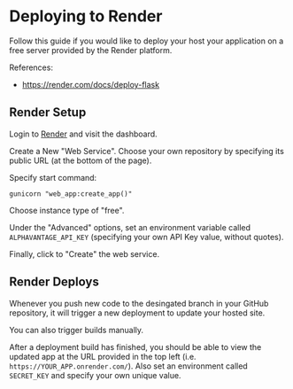 # Deploying to Render

Follow this guide if you would like to deploy your host your application on a free server provided by the Render platform.

References:
  + https://render.com/docs/deploy-flask

## Render Setup

Login to [Render](https://dashboard.render.com) and visit the dashboard.

Create a New "Web Service". Choose your own repository by specifying its public URL (at the bottom of the page).

Specify start command:

```
gunicorn "web_app:create_app()"
```

Choose instance type of "free".

Under the "Advanced" options, set an environment variable called `ALPHAVANTAGE_API_KEY` (specifying your own API Key value, without quotes).

Finally, click to "Create" the web service.

## Render Deploys

Whenever you push new code to the desingated branch in your GitHub repository, it will trigger a new deployment to update your hosted site.

You can also trigger builds manually.

After a deployment build has finished, you should be able to view the updated app at the URL provided in the top left (i.e. `https://YOUR_APP.onrender.com/`). Also set an environment called `SECRET_KEY` and specify your own unique value.